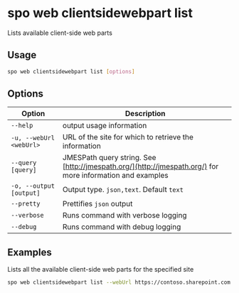 # spo web clientsidewebpart list

Lists available client-side web parts

## Usage

```sh
spo web clientsidewebpart list [options]
```

## Options

Option|Description
------|-----------
`--help`|output usage information
`-u, --webUrl <webUrl>`|URL of the site for which to retrieve the information
`--query [query]`|JMESPath query string. See [http://jmespath.org/](http://jmespath.org/) for more information and examples
`-o, --output [output]`|Output type. `json,text`. Default `text`
`--pretty`|Prettifies `json` output
`--verbose`|Runs command with verbose logging
`--debug`|Runs command with debug logging

## Examples

Lists all the available client-side web parts for the specified site

```sh
spo web clientsidewebpart list --webUrl https://contoso.sharepoint.com
```